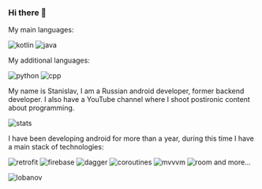 ### Hi there 👋

My main languages:

![kotlin](https://img.shields.io/badge/KOTLIN%20%20-8A2BE2?color=grey&logo=kotlin)
![java](https://github.com/ITSTAS2009RUS/ITSTAS2009RUS/assets/124933877/e8c34077-75a9-4377-8868-a212af05cec5)


My additional languages:

![python](https://img.shields.io/badge/PYTHON%20%20-8A2BE2?color=grey&logo=python)
![cpp](https://img.shields.io/badge/C++%20%20-8A2BE2?color=grey&logo=cplusplus)


My name is Stanislav, I am a Russian android developer, former backend developer.
I also have a YouTube channel where I shoot postironic content about programming.

![stats](https://github-readme-stats.vercel.app/api?username=ITSTAS2009RUS&show_icons=true)


I have been developing android for more than a year, during this time I have a main stack of technologies:

![retrofit](https://img.shields.io/badge/RETROFIT%20%20-8A2BE2?color=purple)
![firebase](https://img.shields.io/badge/FIREBASE%20%20-8A2BE2?color=orange&logo=firebase)
![dagger](https://img.shields.io/badge/DAGGER%202%20%20-8A2BE2?color=blue&logo=dagger2)
![coroutines](https://img.shields.io/badge/COROUTINES%20%20-8A2BE2?color=pink&logo=coroutines)
![mvvvm](https://img.shields.io/badge/MVVM%20%20-8A2BE2?color=green&logo=coroutines)
![room](https://img.shields.io/badge/ROOM%20%20-8A2BE2?color=red&logo=coroutines)
 and more... 

![lobanov](https://github.com/ITSTAS2009RUS/ITSTAS2009RUS/assets/124933877/95127899-a682-4890-8e7c-14e32d06572e)


